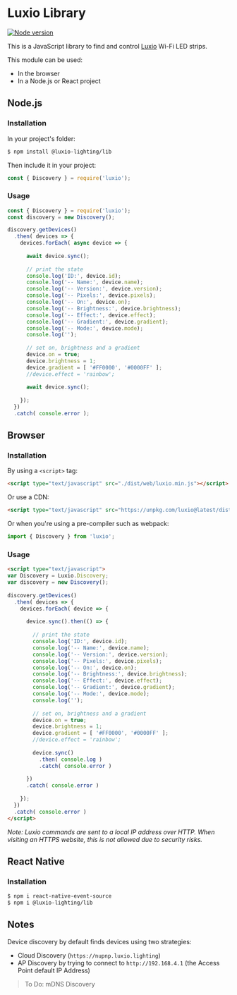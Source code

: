 # Luxio Library

[![Node version](https://img.shields.io/npm/v/luxio.svg)](https://www.npmjs.com/package/luxio)

This is a JavaScript library to find and control [Luxio](https://luxio.lighting) Wi-Fi LED strips.

This module can be used:

* In the browser
* In a Node.js or React project

## Node.js

### Installation

In your project's folder:

```bash
$ npm install @luxio-lighting/lib
```

Then include it in your project:

```javascript
const { Discovery } = require('luxio');
```

### Usage

```javascript
const { Discovery } = require('luxio');
const discovery = new Discovery();

discovery.getDevices()
  .then( devices => {
    devices.forEach( async device => {
      
      await device.sync();
      
      // print the state
      console.log('ID:', device.id);
      console.log('-- Name:', device.name);
      console.log('-- Version:', device.version);
      console.log('-- Pixels:', device.pixels);
      console.log('-- On:', device.on);
      console.log('-- Brightness:', device.brightness);
      console.log('-- Effect:', device.effect);
      console.log('-- Gradient:', device.gradient);
      console.log('-- Mode:', device.mode);
      console.log('');
      
      // set on, brightness and a gradient
      device.on = true;
      device.brightness = 1;
      device.gradient = [ '#FF0000', '#0000FF' ];
      //device.effect = 'rainbow';
      
      await device.sync();
      
    });
  })
  .catch( console.error );
```

## Browser

### Installation

By using a `<script>` tag:

```html
<script type="text/javascript" src="./dist/web/luxio.min.js"></script>
```

Or use a CDN:

```html
<script type="text/javascript" src="https://unpkg.com/luxio@latest/dist/web/luxio.min.js"></script>
```

Or when you're using a pre-compiler such as webpack:

```javascript
import { Discovery } from 'luxio';
```

### Usage

```html
<script type="text/javascript">
var Discovery = Luxio.Discovery;
var discovery = new Discovery();
  
discovery.getDevices()
  .then( devices => {
    devices.forEach( device => {
      
      device.sync().then(() => {
      
        // print the state
        console.log('ID:', device.id);
        console.log('-- Name:', device.name);
        console.log('-- Version:', device.version);
        console.log('-- Pixels:', device.pixels);
        console.log('-- On:', device.on);
        console.log('-- Brightness:', device.brightness);
        console.log('-- Effect:', device.effect);
        console.log('-- Gradient:', device.gradient);
        console.log('-- Mode:', device.mode);
        console.log('');
        
        // set on, brightness and a gradient
        device.on = true;
        device.brightness = 1;
        device.gradient = [ '#FF0000', '#0000FF' ];
        //device.effect = 'rainbow';
        
        device.sync()
          .then( console.log )
          .catch( console.error )
      
      })
      .catch( console.error )
      
    });
  })
  .catch( console.error )
</script>
```

*Note: Luxio commands are sent to a local IP address over HTTP. When visiting an HTTPS website, this is not allowed due to security risks.*

## React Native

### Installation

```bash
$ npm i react-native-event-source
$ npm i @luxio-lighting/lib
```

## Notes

Device discovery by default finds devices using two strategies: 

* Cloud Discovery (`https://nupnp.luxio.lighting`)
* AP Discovery by trying to connect to `http://192.168.4.1` (the Access Point default IP Address)

> To Do: mDNS Discovery